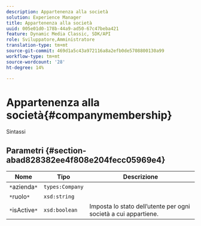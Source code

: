 ```yaml
---
description: Appartenenza alla società
solution: Experience Manager
title: Appartenenza alla società
uuid: 005e01d0-178b-44a9-ad50-67c47beba421
feature: Dynamic Media Classic, SDK/API
role: Sviluppatore,Amministratore
translation-type: tm+mt
source-git-commit: 469d1a5c43a972116a8a2efb0de5708800130a99
workflow-type: tm+mt
source-wordcount: '28'
ht-degree: 14%

---
```



# Appartenenza alla società{#companymembership}

Sintassi

## Parametri {#section-abad828382ee4f808e204fecc05969e4}

| Nome | Tipo | Descrizione |
|---|---|---|
| `*`azienda`*` | `types:Company` |  |
| `*`ruolo`*` | `xsd:string` |  |
| `*`isActive`*` | `xsd:boolean` | Imposta lo stato dell’utente per ogni società a cui appartiene. |

